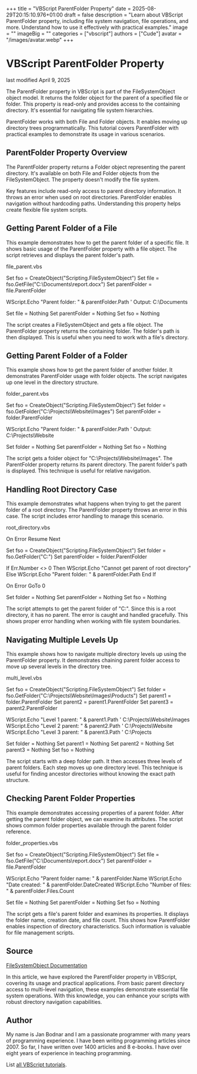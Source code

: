 +++
title = "VBScript ParentFolder Property"
date = 2025-08-29T20:15:10.976+01:00
draft = false
description = "Learn about VBScript ParentFolder property, including file system navigation, file operations, and more. Understand how to use it effectively with practical examples."
image = ""
imageBig = ""
categories = ["vbscript"]
authors = ["Cude"]
avatar = "/images/avatar.webp"
+++

# VBScript ParentFolder Property

last modified April 9, 2025

The ParentFolder property in VBScript is part of the
FileSystemObject object model. It returns the folder object for the
parent of a specified file or folder. This property is read-only and provides
access to the containing directory. It's essential for navigating file system
hierarchies.

ParentFolder works with both File and Folder
objects. It enables moving up directory trees programmatically. This tutorial
covers ParentFolder with practical examples to demonstrate its usage
in various scenarios.

## ParentFolder Property Overview

The ParentFolder property returns a Folder object
representing the parent directory. It's available on both File and
Folder objects from the FileSystemObject. The property
doesn't modify the file system.

Key features include read-only access to parent directory information. It throws
an error when used on root directories. ParentFolder enables
navigation without hardcoding paths. Understanding this property helps create
flexible file system scripts.

## Getting Parent Folder of a File

This example demonstrates how to get the parent folder of a specific file. It
shows basic usage of the ParentFolder property with a file object.
The script retrieves and displays the parent folder's path.

file_parent.vbs
  

Set fso = CreateObject("Scripting.FileSystemObject")
Set file = fso.GetFile("C:\Documents\report.docx")
Set parentFolder = file.ParentFolder

WScript.Echo "Parent folder: " &amp; parentFolder.Path ' Output: C:\Documents

Set file = Nothing
Set parentFolder = Nothing
Set fso = Nothing

The script creates a FileSystemObject and gets a file object. The
ParentFolder property returns the containing folder. The folder's
path is then displayed. This is useful when you need to work with a file's
directory.

## Getting Parent Folder of a Folder

This example shows how to get the parent folder of another folder. It
demonstrates ParentFolder usage with folder objects. The script
navigates up one level in the directory structure.

folder_parent.vbs
  

Set fso = CreateObject("Scripting.FileSystemObject")
Set folder = fso.GetFolder("C:\Projects\Website\Images")
Set parentFolder = folder.ParentFolder

WScript.Echo "Parent folder: " &amp; parentFolder.Path ' Output: C:\Projects\Website

Set folder = Nothing
Set parentFolder = Nothing
Set fso = Nothing

The script gets a folder object for "C:\Projects\Website\Images". The
ParentFolder property returns its parent directory. The parent
folder's path is displayed. This technique is useful for relative navigation.

## Handling Root Directory Case

This example demonstrates what happens when trying to get the parent folder of a
root directory. The ParentFolder property throws an error in this
case. The script includes error handling to manage this scenario.

root_directory.vbs
  

On Error Resume Next

Set fso = CreateObject("Scripting.FileSystemObject")
Set folder = fso.GetFolder("C:\")
Set parentFolder = folder.ParentFolder

If Err.Number &lt;&gt; 0 Then
    WScript.Echo "Cannot get parent of root directory"
Else
    WScript.Echo "Parent folder: " &amp; parentFolder.Path
End If

On Error GoTo 0

Set folder = Nothing
Set parentFolder = Nothing
Set fso = Nothing

The script attempts to get the parent folder of "C:\". Since this is a root
directory, it has no parent. The error is caught and handled gracefully. This
shows proper error handling when working with file system boundaries.

## Navigating Multiple Levels Up

This example shows how to navigate multiple directory levels up using the
ParentFolder property. It demonstrates chaining parent folder
access to move up several levels in the directory tree.

multi_level.vbs
  

Set fso = CreateObject("Scripting.FileSystemObject")
Set folder = fso.GetFolder("C:\Projects\Website\Images\Products")
Set parent1 = folder.ParentFolder
Set parent2 = parent1.ParentFolder
Set parent3 = parent2.ParentFolder

WScript.Echo "Level 1 parent: " &amp; parent1.Path ' C:\Projects\Website\Images
WScript.Echo "Level 2 parent: " &amp; parent2.Path ' C:\Projects\Website
WScript.Echo "Level 3 parent: " &amp; parent3.Path ' C:\Projects

Set folder = Nothing
Set parent1 = Nothing
Set parent2 = Nothing
Set parent3 = Nothing
Set fso = Nothing

The script starts with a deep folder path. It then accesses three levels of
parent folders. Each step moves up one directory level. This technique is useful
for finding ancestor directories without knowing the exact path structure.

## Checking Parent Folder Properties

This example demonstrates accessing properties of a parent folder. After getting
the parent folder object, we can examine its attributes. The script shows common
folder properties available through the parent folder reference.

folder_properties.vbs
  

Set fso = CreateObject("Scripting.FileSystemObject")
Set file = fso.GetFile("C:\Documents\report.docx")
Set parentFolder = file.ParentFolder

WScript.Echo "Parent folder name: " &amp; parentFolder.Name
WScript.Echo "Date created: " &amp; parentFolder.DateCreated
WScript.Echo "Number of files: " &amp; parentFolder.Files.Count

Set file = Nothing
Set parentFolder = Nothing
Set fso = Nothing

The script gets a file's parent folder and examines its properties. It displays
the folder name, creation date, and file count. This shows how ParentFolder
enables inspection of directory characteristics. Such information is valuable for
file management scripts.

## Source

[FileSystemObject Documentation](https://learn.microsoft.com/en-us/previous-versions/windows/internet-explorer/ie-developer/scripting-articles/6kxy1a51(v=vs.84))

In this article, we have explored the ParentFolder property in VBScript,
covering its usage and practical applications. From basic parent directory access
to multi-level navigation, these examples demonstrate essential file system
operations. With this knowledge, you can enhance your scripts with robust
directory navigation capabilities.

## Author

My name is Jan Bodnar and I am a passionate programmer with many years of
programming experience. I have been writing programming articles since 2007. So
far, I have written over 1400 articles and 8 e-books. I have over eight years of
experience in teaching programming.

List [all VBScript tutorials](/vbscript/).